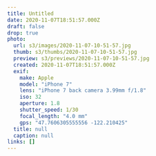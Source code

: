 ```yaml
---
title: Untitled
date: 2020-11-07T18:51:57.000Z
draft: false
drop: true
photo:
  url: s3/images/2020-11-07-10-51-57.jpg
  thumb: s3/thumbs/2020-11-07-10-51-57.jpg
  preview: s3/previews/2020-11-07-10-51-57.jpg
  created: 2020-11-07T18:51:57.000Z
  exif:
    make: Apple
    model: "iPhone 7"
    lens: "iPhone 7 back camera 3.99mm f/1.8"
    iso: 32
    aperture: 1.8
    shutter_speed: 1/30
    focal_length: "4.0 mm"
    gps: "47.7606305555556 -122.210425"
  title: null
  caption: null
links: []
---
```

